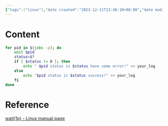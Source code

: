 ```yaml
---
{"tags":["linux"],"date created":"2023-12-11T23:48:10+08:00","date modified":"2024-02-02T00:03:28+08:00","dg-publish":true,"permalink":"/card/linux-wait/","dgPassFrontmatter":true,"noteIcon":"2","created":"2023-12-11T23:48:10+08:00","updated":"2024-02-02T00:03:28+08:00"}
---
```



# Content

```bash
for pid in $(jobs -p); do
    wait $pid
    status=$?
    if [ $status != 0 ]; then
        echo " $pid status is $status have some error!" >> your_log
    else
        echo "$pid status is $status success!" >> your_log
    fi
done
```

# Reference

[wait(1p) - Linux manual page](https://man7.org/linux/man-pages/man1/wait.1p.html)
